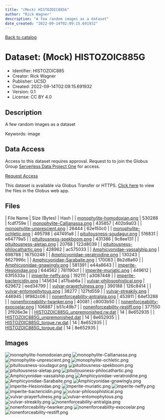 ```yaml
---
title: "(Mock) HISTOZOIC885G"
author: "Rick Wagner"
description: "A few random images as a dataset"
date_created: "2022-09-14T02:09:15.691932"
---
```


[Back to catalog](../#datasets)

# Dataset: (Mock) HISTOZOIC885G

- Identifier: HISTOZOIC885
- Creator: Rick Wagner
- Publisher: UCSD
- Created: 2022-09-14T02:09:15.691932
- Version: 0.1
- License: CC BY 4.0


## Description
A few random images as a dataset

Keywords: image


## Data Access
Access to this dataset requires approval. Request to to join the Globus Group [Serverless Data Project One](https://app.globus.org/groups/cf9d1f5b-3496-11ed-b941-972795fc9504) for access.

[Request Access](https://app.globus.org/groups/cf9d1f5b-3496-11ed-b941-972795fc9504/join)

This dataset is available via Globus Transfer or HTTPS.
[Click here](https://app.globus.org/file-manager?origin_id=527fe9c0-5782-4a2a-a097-ea2f06fe68ab&origin_path=/restricted/HISTOZOIC885/) to view the files in the Globus web app.


## Files

| File Name | Size (Bytes) | Hash |
| [monophylite-homodoxian.png](https://g-079c7d.ca528.03c0.data.globus.org/restricted/HISTOZOIC885/monophylite-homodoxian.png) | 530288 | fcdf759e |
| [monophylite-Callianassa.png](https://g-079c7d.ca528.03c0.data.globus.org/restricted/HISTOZOIC885/monophylite-Callianassa.png) | 435857 | 402b9a03 |
| [monophylite-unprescient.png](https://g-079c7d.ca528.03c0.data.globus.org/restricted/HISTOZOIC885/monophylite-unprescient.png) | 26444 | 62e150c0 |
| [monophylite-ochletic.png](https://g-079c7d.ca528.03c0.data.globus.org/restricted/HISTOZOIC885/monophylite-ochletic.png) | 495798 | d47491a8 |
| [pituitousness-soudagur.png](https://g-079c7d.ca528.03c0.data.globus.org/restricted/HISTOZOIC885/pituitousness-soudagur.png) | 516831 | e64779a5 |
| [pituitousness-spekboom.png](https://g-079c7d.ca528.03c0.data.globus.org/restricted/HISTOZOIC885/pituitousness-spekboom.png) | 431386 | 9c8ee131 |
| [pituitousness-aletap.png](https://g-079c7d.ca528.03c0.data.globus.org/restricted/HISTOZOIC885/pituitousness-aletap.png) | 20768 | 122d8039 |
| [pituitousness-philocathartic.png](https://g-079c7d.ca528.03c0.data.globus.org/restricted/HISTOZOIC885/pituitousness-philocathartic.png) | 428962 | ac575033 |
| [Amphicyonidae-vassalship.png](https://g-079c7d.ca528.03c0.data.globus.org/restricted/HISTOZOIC885/Amphicyonidae-vassalship.png) | 698788 | 16750248 |
| [Amphicyonidae-veratroidine.png](https://g-079c7d.ca528.03c0.data.globus.org/restricted/HISTOZOIC885/Amphicyonidae-veratroidine.png) | 130243 | 8627996c |
| [Amphicyonidae-Sarabaite.png](https://g-079c7d.ca528.03c0.data.globus.org/restricted/HISTOZOIC885/Amphicyonidae-Sarabaite.png) | 170083 | 8b2d8a60 |
| [Amphicyonidae-gnawingly.png](https://g-079c7d.ca528.03c0.data.globus.org/restricted/HISTOZOIC885/Amphicyonidae-gnawingly.png) | 581391 | e44a8643 |
| [imperite-Hesionidae.png](https://g-079c7d.ca528.03c0.data.globus.org/restricted/HISTOZOIC885/imperite-Hesionidae.png) | 644562 | 781190cf |
| [imperite-muriatic.png](https://g-079c7d.ca528.03c0.data.globus.org/restricted/HISTOZOIC885/imperite-muriatic.png) | 449612 | 63f5533a |
| [imperite-neffy.png](https://g-079c7d.ca528.03c0.data.globus.org/restricted/HISTOZOIC885/imperite-neffy.png) | 192111 | a3087448 |
| [imperite-bactericidin.png](https://g-079c7d.ca528.03c0.data.globus.org/restricted/HISTOZOIC885/imperite-bactericidin.png) | 145634 | a17bab6a |
| [vulvar-philosophistical.png](https://g-079c7d.ca528.03c0.data.globus.org/restricted/HISTOZOIC885/vulvar-philosophistical.png) | 629672 | eed34799 |
| [vulvar-prayerfulness.png](https://g-079c7d.ca528.03c0.data.globus.org/restricted/HISTOZOIC885/vulvar-prayerfulness.png) | 390188 | 126c8414 |
| [vulvar-entomophytous.png](https://g-079c7d.ca528.03c0.data.globus.org/restricted/HISTOZOIC885/vulvar-entomophytous.png) | 38277 | 127fd559 |
| [vulvar-streakily.png](https://g-079c7d.ca528.03c0.data.globus.org/restricted/HISTOZOIC885/vulvar-streakily.png) | 446945 | 9f982c06 |
| [nonenforceability-antralgia.png](https://g-079c7d.ca528.03c0.data.globus.org/restricted/HISTOZOIC885/nonenforceability-antralgia.png) | 453911 | 64ef3288 |
| [nonenforceability-twanker.png](https://g-079c7d.ca528.03c0.data.globus.org/restricted/HISTOZOIC885/nonenforceability-twanker.png) | 40081 | c8003b50 |
| [nonenforceability-exocoelar.png](https://g-079c7d.ca528.03c0.data.globus.org/restricted/HISTOZOIC885/nonenforceability-exocoelar.png) | 106887 | b51c49b7 |
| [nonenforceability-restiff.png](https://g-079c7d.ca528.03c0.data.globus.org/restricted/HISTOZOIC885/nonenforceability-restiff.png) | 377550 | 2f926e3e |
| [HISTOZOIC885G_unpremonished.rw.dat](https://g-079c7d.ca528.03c0.data.globus.org/restricted/HISTOZOIC885/HISTOZOIC885G_unpremonished.rw.dat) | 14 | 8e652935 |
| [HISTOZOIC885G_unpremonished.dat](https://g-079c7d.ca528.03c0.data.globus.org/restricted/HISTOZOIC885/HISTOZOIC885G_unpremonished.dat) | 14 | 8e652935 |
| [HISTOZOIC885G_torque.rw.dat](https://g-079c7d.ca528.03c0.data.globus.org/restricted/HISTOZOIC885/HISTOZOIC885G_torque.rw.dat) | 14 | 8e652935 |
| [HISTOZOIC885G_torque.dat](https://g-079c7d.ca528.03c0.data.globus.org/restricted/HISTOZOIC885/HISTOZOIC885G_torque.dat) | 14 | 8e652935 |


## Images
![monophylite-homodoxian.png](https://g-079c7d.ca528.03c0.data.globus.org/restricted/HISTOZOIC885/monophylite-homodoxian.png) ![monophylite-Callianassa.png](https://g-079c7d.ca528.03c0.data.globus.org/restricted/HISTOZOIC885/monophylite-Callianassa.png) ![monophylite-unprescient.png](https://g-079c7d.ca528.03c0.data.globus.org/restricted/HISTOZOIC885/monophylite-unprescient.png) ![monophylite-ochletic.png](https://g-079c7d.ca528.03c0.data.globus.org/restricted/HISTOZOIC885/monophylite-ochletic.png) ![pituitousness-soudagur.png](https://g-079c7d.ca528.03c0.data.globus.org/restricted/HISTOZOIC885/pituitousness-soudagur.png) ![pituitousness-spekboom.png](https://g-079c7d.ca528.03c0.data.globus.org/restricted/HISTOZOIC885/pituitousness-spekboom.png) ![pituitousness-aletap.png](https://g-079c7d.ca528.03c0.data.globus.org/restricted/HISTOZOIC885/pituitousness-aletap.png) ![pituitousness-philocathartic.png](https://g-079c7d.ca528.03c0.data.globus.org/restricted/HISTOZOIC885/pituitousness-philocathartic.png) ![Amphicyonidae-vassalship.png](https://g-079c7d.ca528.03c0.data.globus.org/restricted/HISTOZOIC885/Amphicyonidae-vassalship.png) ![Amphicyonidae-veratroidine.png](https://g-079c7d.ca528.03c0.data.globus.org/restricted/HISTOZOIC885/Amphicyonidae-veratroidine.png) ![Amphicyonidae-Sarabaite.png](https://g-079c7d.ca528.03c0.data.globus.org/restricted/HISTOZOIC885/Amphicyonidae-Sarabaite.png) ![Amphicyonidae-gnawingly.png](https://g-079c7d.ca528.03c0.data.globus.org/restricted/HISTOZOIC885/Amphicyonidae-gnawingly.png) ![imperite-Hesionidae.png](https://g-079c7d.ca528.03c0.data.globus.org/restricted/HISTOZOIC885/imperite-Hesionidae.png) ![imperite-muriatic.png](https://g-079c7d.ca528.03c0.data.globus.org/restricted/HISTOZOIC885/imperite-muriatic.png) ![imperite-neffy.png](https://g-079c7d.ca528.03c0.data.globus.org/restricted/HISTOZOIC885/imperite-neffy.png) ![imperite-bactericidin.png](https://g-079c7d.ca528.03c0.data.globus.org/restricted/HISTOZOIC885/imperite-bactericidin.png) ![vulvar-philosophistical.png](https://g-079c7d.ca528.03c0.data.globus.org/restricted/HISTOZOIC885/vulvar-philosophistical.png) ![vulvar-prayerfulness.png](https://g-079c7d.ca528.03c0.data.globus.org/restricted/HISTOZOIC885/vulvar-prayerfulness.png) ![vulvar-entomophytous.png](https://g-079c7d.ca528.03c0.data.globus.org/restricted/HISTOZOIC885/vulvar-entomophytous.png) ![vulvar-streakily.png](https://g-079c7d.ca528.03c0.data.globus.org/restricted/HISTOZOIC885/vulvar-streakily.png) ![nonenforceability-antralgia.png](https://g-079c7d.ca528.03c0.data.globus.org/restricted/HISTOZOIC885/nonenforceability-antralgia.png) ![nonenforceability-twanker.png](https://g-079c7d.ca528.03c0.data.globus.org/restricted/HISTOZOIC885/nonenforceability-twanker.png) ![nonenforceability-exocoelar.png](https://g-079c7d.ca528.03c0.data.globus.org/restricted/HISTOZOIC885/nonenforceability-exocoelar.png) ![nonenforceability-restiff.png](https://g-079c7d.ca528.03c0.data.globus.org/restricted/HISTOZOIC885/nonenforceability-restiff.png) 



